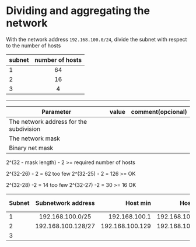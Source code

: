 # Dividing and aggregating the network

With the network address ``192.168.100.0/24``, divide the subnet with respect to the number of hosts

| subnet | number of hosts |
| ------------- |:-------------:|
| 1 | 64 |
| 2 | 16 |
| 3 | 4 |

-------------------------------

| Parameter | value | comment(opcional) |
| ------------- |:-------------:| -----:|
| The network address for the subdivision |  
| The network mask | |
| Binary net mask | |


2^(32 - mask length) - 2 >= required number of hosts

2^(32-26) - 2 = 62 too few
2^(32-25) - 2 = 126 >= OK

2^(32-28) -2 = 14 too few
2^(32-27) -2 = 30 >= 16 OK

| Subnet | Subnetwork address | Host min | Host max | Broadcast address |
| ------------- |:-------------: | -----: | -----: | -----: |
| 1 | 192.168.100.0/25 | 192.168.100.1 | 192.168.100.126 | 192.168.100.127 
| 2 | 192.168.100.128/27 | 192.168.100.129 | 192.168.100.158 | 192.168.100.159
| 3 | 